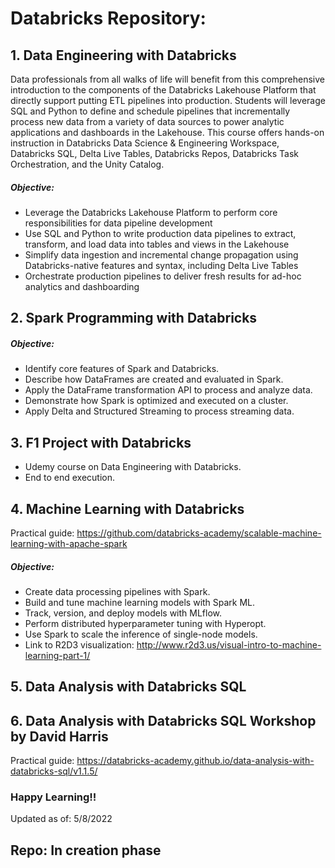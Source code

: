 # Databricks Repository: 
## 1. Data Engineering with Databricks
Data professionals from all walks of life will benefit from this comprehensive introduction to the components of the Databricks Lakehouse Platform that directly support putting ETL pipelines into production. Students will leverage SQL and Python to define and schedule pipelines that incrementally process new data from a variety of data sources to power analytic applications and dashboards in the Lakehouse. This course offers hands-on instruction in Databricks Data Science & Engineering Workspace, Databricks SQL, Delta Live Tables, Databricks Repos, Databricks Task Orchestration, and the Unity Catalog.
##### Objective:
- Leverage the Databricks Lakehouse Platform to perform core responsibilities for data pipeline development
- Use SQL and Python to write production data pipelines to extract, transform, and load data into tables and views in the Lakehouse
- Simplify data ingestion and incremental change propagation using Databricks-native features and syntax, including Delta Live Tables
- Orchestrate production pipelines to deliver fresh results for ad-hoc analytics and dashboarding
## 2. Spark Programming with Databricks
##### Objective:
- Identify core features of Spark and Databricks.
- Describe how DataFrames are created and evaluated in Spark.
- Apply the DataFrame transformation API to process and analyze data.
- Demonstrate how Spark is optimized and executed on a cluster.
- Apply Delta and Structured Streaming to process streaming data.
## 3. F1 Project with Databricks
- Udemy course on Data Engineering with Databricks.
- End to end execution.
## 4. Machine Learning with Databricks
Practical guide: https://github.com/databricks-academy/scalable-machine-learning-with-apache-spark
##### Objective:
- Create data processing pipelines with Spark.
- Build and tune machine learning models with Spark ML.
- Track, version, and deploy models with MLflow.
- Perform distributed hyperparameter tuning with Hyperopt.
- Use Spark to scale the inference of single-node models.
- Link to R2D3 visualization: http://www.r2d3.us/visual-intro-to-machine-learning-part-1/
## 5. Data Analysis with Databricks SQL
## 6. Data Analysis with Databricks SQL Workshop by David Harris
Practical guide: https://databricks-academy.github.io/data-analysis-with-databricks-sql/v1.1.5/


### Happy Learning!!
Updated as of: 5/8/2022
## Repo: In creation phase
